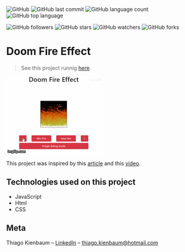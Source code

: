 ![GitHub](https://img.shields.io/github/license/ThiagoKienbaum/doom-fire-effect)
![GitHub last commit](https://img.shields.io/github/last-commit/ThiagoKienbaum/doom-fire-effect)
![GitHub language count](https://img.shields.io/github/languages/count/ThiagoKienbaum/doom-fire-effect)
![GitHub top language](https://img.shields.io/github/languages/top/ThiagoKienbaum/doom-fire-effect)


![GitHub followers](https://img.shields.io/github/followers/ThiagoKienbaum?label=Follow&style=social)
![GitHub stars](https://img.shields.io/github/stars/ThiagoKienbaum/doom-fire-effect?style=social)
![GitHub watchers](https://img.shields.io/github/watchers/ThiagoKienbaum/doom-fire-effect?style=social)
![GitHub forks](https://img.shields.io/github/forks/ThiagoKienbaum/doom-fire-effect?style=social)


# Doom Fire Effect
> See this project runnig [here](https://thiagokienbaum.github.io/doom-fire-effect/).

![](doom-fire-effect.gif)

This project was inspired by this [article](https://fabiensanglard.net/doom_fire_psx/) and this [video](https://youtu.be/fxm8cadCqbs).


## Technologies used on this project
- JavaScript
- Html
- CSS


## Meta
Thiago Kienbaum – [LinkedIn](https://www.linkedin.com/in/thiago-kienbaum/) – thiago.kienbaum@hotmail.com
